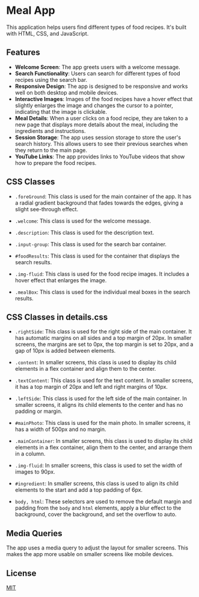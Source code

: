 # Meal App

This application helps users find different types of food recipes. It's built with HTML, CSS, and JavaScript.

## Features

- **Welcome Screen**: The app greets users with a welcome message.
- **Search Functionality**: Users can search for different types of food recipes using the search bar.
- **Responsive Design**: The app is designed to be responsive and works well on both desktop and mobile devices.
- **Interactive Images**: Images of the food recipes have a hover effect that slightly enlarges the image and changes the cursor to a pointer, indicating that the image is clickable.
- **Meal Details**: When a user clicks on a food recipe, they are taken to a new page that displays more details about the meal, including the ingredients and instructions.
- **Session Storage**: The app uses session storage to store the user's search history. This allows users to see their previous searches when they return to the main page.
- **YouTube Links**: The app provides links to YouTube videos that show how to prepare the food recipes.

## CSS Classes

- `.foreGround`: This class is used for the main container of the app. It has a radial gradient background that fades towards the edges, giving a slight see-through effect.

- `.welcome`: This class is used for the welcome message.

- `.description`: This class is used for the description text.

- `.input-group`: This class is used for the search bar container.

- `#foodResults`: This class is used for the container that displays the search results.

- `.img-fluid`: This class is used for the food recipe images. It includes a hover effect that enlarges the image.

- `.mealBox`: This class is used for the individual meal boxes in the search results.

## CSS Classes in details.css

- `.rightSide`: This class is used for the right side of the main container. It has automatic margins on all sides and a top margin of 20px. In smaller screens, the margins are set to 0px, the top margin is set to 20px, and a gap of 10px is added between elements.

- `.content`: In smaller screens, this class is used to display its child elements in a flex container and align them to the center.

- `.textContent`: This class is used for the text content. In smaller screens, it has a top margin of 20px and left and right margins of 10px.

- `.leftSide`: This class is used for the left side of the main container. In smaller screens, it aligns its child elements to the center and has no padding or margin.

- `#mainPhoto`: This class is used for the main photo. In smaller screens, it has a width of 500px and no margin.

- `.mainContainer`: In smaller screens, this class is used to display its child elements in a flex container, align them to the center, and arrange them in a column.

- `.img-fluid`: In smaller screens, this class is used to set the width of images to 90px.

- `#ingredient`: In smaller screens, this class is used to align its child elements to the start and add a top padding of 6px.

- `body, html`: These selectors are used to remove the default margin and padding from the `body` and `html` elements, apply a blur effect to the background, cover the background, and set the overflow to auto.

## Media Queries

The app uses a media query to adjust the layout for smaller screens. This makes the app more usable on smaller screens like mobile devices.

## License

[MIT](https://choosealicense.com/licenses/mit/)
 
